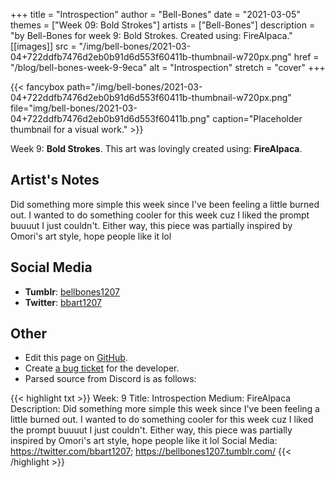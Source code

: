 +++
title =       "Introspection"
author =      "Bell-Bones"
date =        "2021-03-05"
themes =      ["Week 09: Bold Strokes"]
artists =     ["Bell-Bones"]
description = "by Bell-Bones for week 9: Bold Strokes. Created using: FireAlpaca."
[[images]]
              src = "/img/bell-bones/2021-03-04+722ddfb7476d2eb0b91d6d553f60411b-thumbnail-w720px.png"
              href = "/blog/bell-bones-week-9-9eca"
              alt = "Introspection"
              stretch = "cover"
+++


{{< fancybox path="/img/bell-bones/2021-03-04+722ddfb7476d2eb0b91d6d553f60411b-thumbnail-w720px.png" file="img/bell-bones/2021-03-04+722ddfb7476d2eb0b91d6d553f60411b.png" caption="Placeholder thumbnail for a visual work." >}}


Week 9: **Bold Strokes**. This art was lovingly created using: **FireAlpaca**.

## Artist's Notes

Did something more simple this week since I've been feeling a little burned out. I wanted to do something cooler for this week cuz I liked the prompt buuuut I just couldn't. Either way, this piece was partially inspired by Omori's art style, hope people like it lol

## Social Media

- **Tumblr**: <a href='https://bellbones1207.tumblr.com' target='_blank'>bellbones1207</a>
- **Twitter**: <a href='https://twitter.com/bbart1207' target='_blank'>bbart1207</a>

## Other

- Edit this page on [GitHub](https://github.com/teaminkling/web-refresh/edit/main/content/blog/bell-bones-week-9-9eca.md).
- Create [a bug ticket](https://github.com/teaminkling/web-refresh/issues/new?assignees=&labels=bug&template=problem-report.md&title=) for the developer.
- Parsed source from Discord is as follows:

{{< highlight txt >}}
Week: 9
Title: Introspection
Medium: FireAlpaca
Description: Did something more simple this week since I've been feeling a little burned out. I wanted to do something cooler for this week cuz I liked the prompt buuuut I just couldn't. Either way, this piece was partially inspired by Omori's art style, hope people like it lol
Social Media: https://twitter.com/bbart1207; https://bellbones1207.tumblr.com/
{{< /highlight >}}